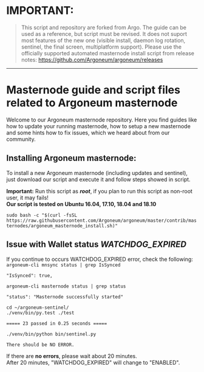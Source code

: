 # IMPORTANT:
> This script and repository are forked from Argo. The guide can be used as a reference, but script must be revised. It does not suport most features of the new one (visible install, daemon log rotation, sentinel, the final screen, multiplatform support). Please use the officially supported automated masternode install script from release notes: https://github.com/Argoneum/argoneum/releases

------------


# Masternode guide and script files related to Argoneum masternode

Welcome to our Argoneum masternode repository. Here you find guides like how to update your running masternode, how to setup a new masternode and some hints how to fix issues, which we heard about from our community.

## Installing Argoneum masternode:

To install a new Argoneum masternode (including updates and sentinel), just download our script and execute it and follow steps showed in script.

**Important:** Run this script as **_root_**, if you plan to run this script as non-root user, it may fails!\
**Our script is tested on Ubuntu 16.04, 17.10, 18.04 and 18.10**

`sudo bash -c "$(curl -fsSL https://raw.githubusercontent.com/Argoneum/argoneum/master/contrib/masternodes/argoneum_masternode_install.sh)"`

## Issue with Wallet status **_WATCHDOG_EXPIRED_**

If you continue to occurs WATCHDOG_EXPIRED error, check the following:  
`argoneum-cli mnsync status | grep IsSynced`
  
    "IsSynced": true,
  
`argoneum-cli masternode status | grep status`
  
    "status": "Masternode successfully started"
  
`cd ~/argoneum-sentinel/` \
`./venv/bin/py.test ./test`
  
    ===== 23 passed in 0.25 seconds =====
  
`./venv/bin/python bin/sentinel.py`
  
    There should be NO ERROR.
  
  
If there are **no errors**, please wait about 20 minutes.  
After 20 minutes, "WATCHDOG_EXPIRED" will change to "ENABLED". 
